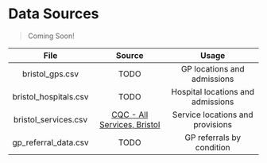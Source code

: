 # Data Sources

> Coming Soon!

|File|Source|Usage|
|:---:|:---:|:---:|
|bristol_gps.csv|TODO|GP locations and admissions|
|bristol_hospitals.csv|TODO|Hospital locations and admissions|
|bristol_services.csv|[CQC - All Services, Bristol](https://www.cqc.org.uk/search/services/all?location=Bristol%2C%20UK&latitude=51.454513&longitude=-2.5879099999999653&sort=default&la=&distance=15&mode=map)|Service locations and provisions|
|gp_referral_data.csv|TODO|GP referrals by condition|
